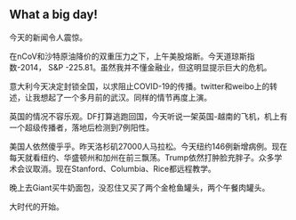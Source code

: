 ## What a big day!

今天的新闻令人震惊。

在nCoV和沙特原油降价的双重压力之下，上午美股熔断。今天道琼斯指数-2014， S&P -225.81。虽然我并不懂金融业，但这明显提示巨大的危机。

意大利今天决定封锁全国，以求阻止COVID-19的传播。twitter和weibo上的转述，让我想起了一个多月前的武汉。同样的情节再度上演。

英国的情况不容乐观。DF打算逃跑回国，今天听说一架英国-越南的飞机，机上有一个超级传播者，落地后检测到7例阳性。

美国人依然傻乎乎。昨天洛杉矶27000人马拉松。今天纽约146例新增病例。现在每天就看纽约、华盛顿州和加州在前三飘荡。Trump依然打肿脸充胖子。众多学术会议取消。现在Stanford、Columbia、Rice都远程教学。

晚上去Giant买牛奶面包，没忍住又买了两个金枪鱼罐头，两个午餐肉罐头。

大时代的开始。
